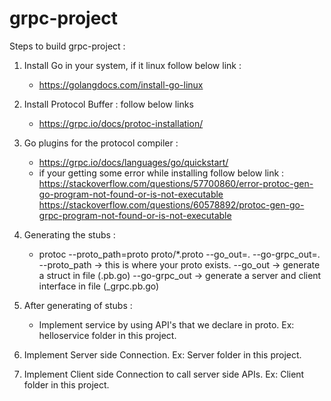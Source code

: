 # grpc-project

Steps to build grpc-project :
1. Install Go in your system, if it linux follow below link :
   - https://golangdocs.com/install-go-linux

2. Install Protocol Buffer : follow below links 
   - https://grpc.io/docs/protoc-installation/

3. Go plugins for the protocol compiler : 
   - https://grpc.io/docs/languages/go/quickstart/
   - if your getting some error while installing follow below link :
     https://stackoverflow.com/questions/57700860/error-protoc-gen-go-program-not-found-or-is-not-executable
     https://stackoverflow.com/questions/60578892/protoc-gen-go-grpc-program-not-found-or-is-not-executable

4. Generating the stubs :
   - protoc --proto_path=proto proto/*.proto --go_out=. --go-grpc_out=.
     --proto_path -> this is where your proto exists.
     --go_out -> generate a struct in file (.pb.go)
     --go-grpc_out -> generate a server and client interface in file (_grpc.pb.go)

5. After generating of stubs :
   - Implement service by using API's that we declare in proto. Ex: helloservice folder in this project.

6. Implement Server side Connection. Ex: Server folder in this project.

7. Implement Client side Connection to call server side APIs. Ex: Client folder in this project.